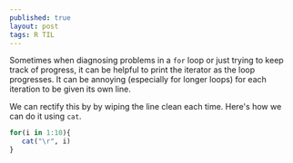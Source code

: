 ```yaml
---
published: true
layout: post
tags: R TIL
---
```

Sometimes when diagnosing problems in a `for` loop or just trying to keep track of progress, it can be helpful to print the iterator as the loop progresses. It can be annoying (especially for longer loops) for each iteration to be given its own line.

We can rectify this by by wiping the line clean each time. Here's how we can do it using `cat`.

```r
for(i in 1:10){
   cat("\r", i)
}
```
